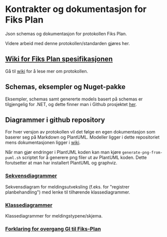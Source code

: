 # Kontrakter og dokumentasjon for Fiks Plan

Json schemas og dokumentasjon for protokollen Fiks Plan.

Videre arbeid med denne protokollen/standarden gjøres her.

## [Wiki for Fiks Plan spesifikasjonen](https://github.com/ks-no/fiks-plan-specification/wiki)
Gå til [wiki](https://github.com/ks-no/fiks-plan-specification/wiki) for å lese mer om protokollen.

## Schemas, eksempler og Nuget-pakke
Eksempler, schemas samt genererte models basert på schemas er tilgjengelig for .NET, og dette finner man i Github prosjektet [her](https://github.com/ks-no/fiks-plan-models-dotnet).



## Diagrammer i github repository

For hver versjon av protokollen vil det følge en egen dokumentasjon som baserer seg på Markdown og PlantUML.
Modeller ligger i dette repositoriet mens dokumentasjonen ligger i [wiki](https://github.com/ks-no/fiks-plan-specification/wiki).

Når man gjør endringer i PlantUML koden kan man kjøre `generate-png-from-puml.sh` scriptet for å generere png filer ut av PlantUML koden. Dette forutsetter at man har installert PlantUML og graphviz.

### [Sekvensdiagrammer](Dokumentasjon/V2/SequenceDiagrams/README.md)
Sekvensdiagram for meldingsutveksling (f.eks. for "registrer planbehandling") med lenke til tilhørende klassediagrammer.

### [Klassediagrammer](Dokumentasjon/V2/ClassDiagrams/README.md)
Klassediagrammer for meldingstypene/skjema.

### [Forklaring for overgang GI til Fiks-Plan](Dokumentasjon/V2/GI/Innsyn)



